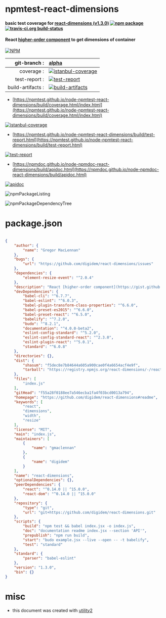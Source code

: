 # npmtest-react-dimensions

#### basic test coverage for  [react-dimensions (v1.3.0)](https://github.com/digidem/react-dimensions#readme)  [![npm package](https://img.shields.io/npm/v/npmtest-react-dimensions.svg?style=flat-square)](https://www.npmjs.org/package/npmtest-react-dimensions) [![travis-ci.org build-status](https://api.travis-ci.org/npmtest/node-npmtest-react-dimensions.svg)](https://travis-ci.org/npmtest/node-npmtest-react-dimensions)

#### React [higher-order component](https://gist.github.com/sebmarkbage/ef0bf1f338a7182b6775) to get dimensions of container

[![NPM](https://nodei.co/npm/react-dimensions.png?downloads=true&downloadRank=true&stars=true)](https://www.npmjs.com/package/react-dimensions)

| git-branch : | [alpha](https://github.com/npmtest/node-npmtest-react-dimensions/tree/alpha)|
|--:|:--|
| coverage : | [![istanbul-coverage](https://npmtest.github.io/node-npmtest-react-dimensions/build/coverage.badge.svg)](https://npmtest.github.io/node-npmtest-react-dimensions/build/coverage.html/index.html)|
| test-report : | [![test-report](https://npmtest.github.io/node-npmtest-react-dimensions/build/test-report.badge.svg)](https://npmtest.github.io/node-npmtest-react-dimensions/build/test-report.html)|
| build-artifacts : | [![build-artifacts](https://npmtest.github.io/node-npmtest-react-dimensions/glyphicons_144_folder_open.png)](https://github.com/npmtest/node-npmtest-react-dimensions/tree/gh-pages/build)|

- [https://npmtest.github.io/node-npmtest-react-dimensions/build/coverage.html/index.html](https://npmtest.github.io/node-npmtest-react-dimensions/build/coverage.html/index.html)

[![istanbul-coverage](https://npmtest.github.io/node-npmtest-react-dimensions/build/screenCapture.buildCi.browser.%252Ftmp%252Fbuild%252Fcoverage.lib.html.png)](https://npmtest.github.io/node-npmtest-react-dimensions/build/coverage.html/index.html)

- [https://npmtest.github.io/node-npmtest-react-dimensions/build/test-report.html](https://npmtest.github.io/node-npmtest-react-dimensions/build/test-report.html)

[![test-report](https://npmtest.github.io/node-npmtest-react-dimensions/build/screenCapture.buildCi.browser.%252Ftmp%252Fbuild%252Ftest-report.html.png)](https://npmtest.github.io/node-npmtest-react-dimensions/build/test-report.html)

- [https://npmdoc.github.io/node-npmdoc-react-dimensions/build/apidoc.html](https://npmdoc.github.io/node-npmdoc-react-dimensions/build/apidoc.html)

[![apidoc](https://npmdoc.github.io/node-npmdoc-react-dimensions/build/screenCapture.buildCi.browser.%252Ftmp%252Fbuild%252Fapidoc.html.png)](https://npmdoc.github.io/node-npmdoc-react-dimensions/build/apidoc.html)

![npmPackageListing](https://npmtest.github.io/node-npmtest-react-dimensions/build/screenCapture.npmPackageListing.svg)

![npmPackageDependencyTree](https://npmtest.github.io/node-npmtest-react-dimensions/build/screenCapture.npmPackageDependencyTree.svg)



# package.json

```json

{
    "author": {
        "name": "Gregor MacLennan"
    },
    "bugs": {
        "url": "https://github.com/digidem/react-dimensions/issues"
    },
    "dependencies": {
        "element-resize-event": "^2.0.4"
    },
    "description": "React [higher-order component](https://gist.github.com/sebmarkbage/ef0bf1f338a7182b6775) to get dimensions of container",
    "devDependencies": {
        "babel-cli": "^6.7.7",
        "babel-eslint": "^6.0.3",
        "babel-plugin-transform-class-properties": "^6.6.0",
        "babel-preset-es2015": "^6.6.0",
        "babel-preset-react": "^6.5.0",
        "babelify": "^7.2.0",
        "budo": "^8.2.1",
        "documentation": "^4.0.0-beta2",
        "eslint-config-standard": "^5.2.0",
        "eslint-config-standard-react": "^2.3.0",
        "eslint-plugin-react": "^5.0.1",
        "standard": "^6.0.8"
    },
    "directories": {},
    "dist": {
        "shasum": "f5dec8e7b84644a605a900cae0f4a6654acf4e9f",
        "tarball": "https://registry.npmjs.org/react-dimensions/-/react-dimensions-1.3.0.tgz"
    },
    "files": [
        "index.js"
    ],
    "gitHead": "f55a28f0188ee7a546ecba1fa4f03bcd0013a794",
    "homepage": "https://github.com/digidem/react-dimensions#readme",
    "keywords": [
        "react",
        "dimensions",
        "width",
        "resize"
    ],
    "license": "MIT",
    "main": "index.js",
    "maintainers": [
        {
            "name": "gmaclennan"
        },
        {
            "name": "digidem"
        }
    ],
    "name": "react-dimensions",
    "optionalDependencies": {},
    "peerDependencies": {
        "react": "^0.14.0 || ^15.0.0",
        "react-dom": "^0.14.0 || ^15.0.0"
    },
    "repository": {
        "type": "git",
        "url": "git+https://github.com/digidem/react-dimensions.git"
    },
    "scripts": {
        "build": "npm test && babel index.jsx -o index.js",
        "doc": "documentation readme index.jsx --section 'API'",
        "prepublish": "npm run build",
        "start": "budo example.jsx --live --open -- -t babelify",
        "test": "standard"
    },
    "standard": {
        "parser": "babel-eslint"
    },
    "version": "1.3.0",
    "bin": {}
}
```



# misc
- this document was created with [utility2](https://github.com/kaizhu256/node-utility2)
